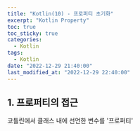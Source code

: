 ```yaml
---
title: "Kotlin(10) - 프로퍼티 초기화"
excerpt: "Kotlin Property"
toc: true
toc_sticky: true
categories:
  - Kotlin
tags:
  - Kotlin
date: "2022-12-29 21:40:00"
last_modified_at: "2022-12-29 22:40:00"
---
```


## 1. 프로퍼티의 접근

코틀린에서 클래스 내에 선언한 변수를 '프로퍼티'

